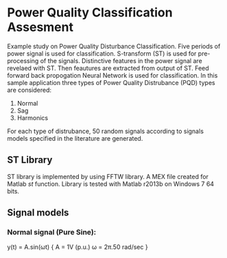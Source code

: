 # Power Quality Classification Assesment
Example study on Power Quality Disturbance Classification. Five periods of power signal is used for classification. S-transform (ST) is used for pre-processing of the signals. Distinctive features in the power signal are revelaed with ST. Then feautures are extracted from output of ST. Feed forward back propogation Neural Network is used for classification. In this sample application three types of Power Quality Distrubance (PQD) types are considered:

1. Normal
2. Sag
3. Harmonics

For each type of distrubance, 50 random signals according to signals models specified in the literature are generated.

## ST Library
ST library is implemented by using FFTW library. A MEX file created for Matlab _st_ function. Library is tested with Matlab r2013b on Windows 7 64 bits.

## Signal models

### Normal signal (Pure Sine):
y(t) = A.sin⁡(ωt)	 { A = 1V (p.u.) ω = 2π.50 rad/sec }


